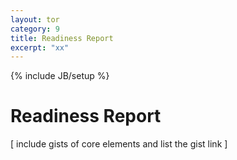 ```yaml
---
layout: tor
category: 9
title: Readiness Report
excerpt: "xx"
---
```

{% include JB/setup %}

# Readiness Report

[ include gists of core elements and list the gist link ]




